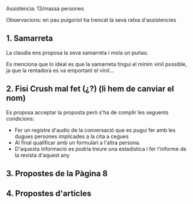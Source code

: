 Assistència: 13/massa persones

Observacions: en pau puigoriol ha trencat la seva ratxa d'assistencies

## 1. Samarreta

La claudia ens proposa la seva samarreta i mola un puñao.

Es menciona que lo ideal es que la samarreta tingui el mínim vinil possible, ja que la rentadora es va emportant el vinil...
## 2. Fisi Crush mal fet (¿?) (li hem de canviar el nom)

Es proposa acceptar la proposta però s'ha de complir les seguents condicions:
- Fer un registre d'audio de la conversació que es pugui fer amb les dugues persones implicades a la cita a cegues
- Al final qualificar amb un formulari a l'altra persona.
- D'aquesta informació es podria treure una estadistica i fer l'informe de la revista d'aquest any

## 3. Propostes de la Pàgina 8



## 4. Propostes d'articles

